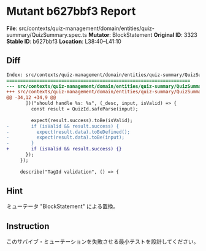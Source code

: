 # Mutant b627bbf3 Report

**File**: src/contexts/quiz-management/domain/entities/quiz-summary/QuizSummary.spec.ts
**Mutator**: BlockStatement
**Original ID**: 3323
**Stable ID**: b627bbf3
**Location**: L38:40–L41:10

## Diff

```diff
Index: src/contexts/quiz-management/domain/entities/quiz-summary/QuizSummary.spec.ts
===================================================================
--- src/contexts/quiz-management/domain/entities/quiz-summary/QuizSummary.spec.ts	original
+++ src/contexts/quiz-management/domain/entities/quiz-summary/QuizSummary.spec.ts	mutated #3323
@@ -34,12 +34,9 @@
       ])("should handle %s: %s", (_desc, input, isValid) => {
         const result = QuizId.safeParse(input);
 
         expect(result.success).toBe(isValid);
-        if (isValid && result.success) {
-          expect(result.data).toBeDefined();
-          expect(result.data).toBe(input);
-        }
+        if (isValid && result.success) {}
       });
     });
 
     describe("TagId validation", () => {
```

## Hint

ミューテータ "BlockStatement" による置換。

## Instruction

このサバイブ・ミューテーションを失敗させる最小テストを設計してください。
